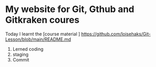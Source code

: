 # My website for Git, Gthub and Gitkraken coures

Today I learnt the [course material ] https://github.com/loisehaks/Git-Lesson/blob/main/README.md


1. Lerned coding
2. staging
3. Commit